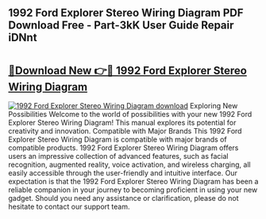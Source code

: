## 1992 Ford Explorer Stereo Wiring Diagram PDF Download Free - Part-3kK User Guide Repair iDNnt

# <h2><a href="http://dfs1b0.blite.top/?on=1992+Ford+Explorer+Stereo+Wiring+Diagram">🔗Download New 👉🔴 1992 Ford Explorer Stereo Wiring Diagram</a></h2>

[![1992 Ford Explorer Stereo Wiring Diagram download](https://i.imgur.com/lujVjoI.png)](http://dfs1b0.blite.top/?on=1992+Ford+Explorer+Stereo+Wiring+Diagram)
Exploring New Possibilities Welcome to the world of possibilities with your new 1992 Ford Explorer Stereo Wiring Diagram! This manual explores its potential for creativity and innovation. Compatible with Major Brands This 1992 Ford Explorer Stereo Wiring Diagram is compatible with major brands of compatible products. 1992 Ford Explorer Stereo Wiring Diagram offers users an impressive collection of advanced features, such as facial recognition, augmented reality, voice activation, and wireless charging, all easily accessible through the user-friendly and intuitive interface. Our expectation is that the 1992 Ford Explorer Stereo Wiring Diagram has been a reliable companion in your journey to becoming proficient in using your new gadget. Should you need any assistance or clarification, please do not hesitate to contact our support team.
